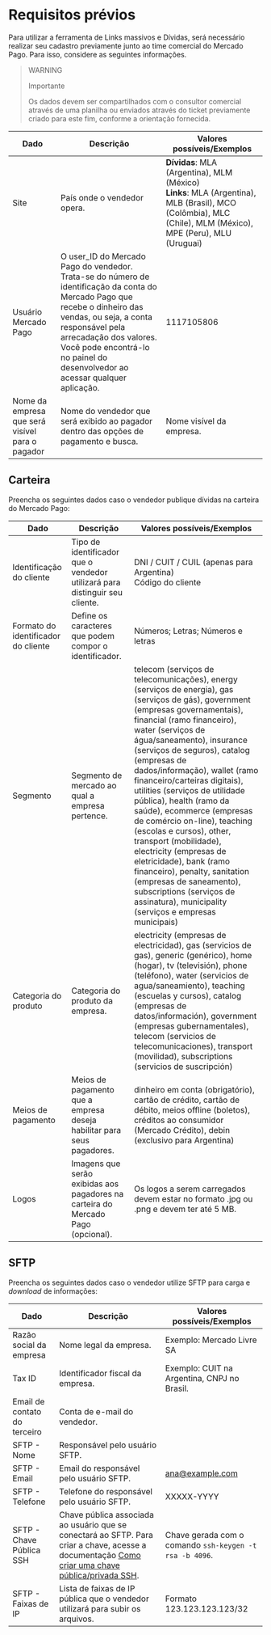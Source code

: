 # Requisitos prévios

Para utilizar a ferramenta de Links massivos e Dívidas, será necessário realizar seu cadastro previamente junto ao time comercial do Mercado Pago. Para isso, considere as seguintes informações.

> WARNING
>
> Importante
>
> Os dados devem ser compartilhados com o consultor comercial através de uma planilha ou enviados através do ticket previamente criado para este fim, conforme a orientação fornecida.

| Dado                             | Descrição                                                                                                                                                      | Valores possíveis/Exemplos                                                                                           |
|----------------------------------|------------------------------------------------------------------------------------------------------------------------------------------------------------------|---------------------------------------------------------------------------------------------------------------------|
| Site                         | País onde o vendedor opera.                                                                                                                                    | **Dívidas**: MLA (Argentina), MLM (México) <br> **Links**: MLA (Argentina), MLB (Brasil), MCO (Colômbia), MLC (Chile), MLM (México), MPE (Peru), MLU (Uruguai)        |
| Usuário Mercado Pago         | O user_ID do Mercado Pago do vendedor. Trata-se do número de identificação da conta do Mercado Pago que recebe o dinheiro das vendas, ou seja, a conta responsável pela arrecadação dos valores. Você pode encontrá-lo no painel do desenvolvedor ao acessar qualquer aplicação. | 1117105806                                                                                                                                                            |
| Nome da empresa que será visível para o pagador | Nome do vendedor que será exibido ao pagador dentro das opções de pagamento e busca.                                                        | Nome visível da empresa.                                                                                      |

## Carteira 

Preencha os seguintes dados caso o vendedor publique dívidas na carteira do Mercado Pago:

| Dado                        | Descrição                                                                                                         | Valores possíveis/Exemplos                                                                                                    |
|-----------------------------|---------------------------------------------------------------------------------------------------------------------|------------------------------------------------------------------------------------------------------------------------------|
| Identificação do cliente  | Tipo de identificador que o vendedor utilizará para distinguir seu cliente.                                      | DNI / CUIT / CUIL (apenas para Argentina) <br> Código do cliente                                                                         |
| Formato do identificador do cliente | Define os caracteres que podem compor o identificador.                                                          | Números; Letras; Números e letras                                                                                            |
| Segmento                     | Segmento de mercado ao qual a empresa pertence.                                                                   | telecom (serviços de telecomunicações), energy (serviços de energia), gas (serviços de gás), government (empresas governamentais), financial (ramo financeiro), water (serviços de água/saneamento), insurance (serviços de seguros), catalog (empresas de dados/informação), wallet (ramo financeiro/carteiras digitais), utilities (serviços de utilidade pública), health (ramo da saúde), ecommerce (empresas de comércio on-line), teaching (escolas e cursos), other, transport (mobilidade), electricity (empresas de eletricidade), bank (ramo financeiro), penalty, sanitation (empresas de saneamento), subscriptions (serviços de assinatura), municipality (serviços e empresas municipais) |
| Categoria do produto      | Categoria do produto da empresa.                                                                              | electricity (empresas de electricidad), gas (servicios de gas), generic (genérico), home (hogar), tv (televisión), phone (teléfono), water (servicios de agua/saneamiento), teaching (escuelas y cursos), catalog (empresas de datos/información), government (empresas gubernamentales), telecom (servicios de telecomunicaciones), transport (movilidad), subscriptions (servicios de suscripción)                 |
| Meios de pagamento      | Meios de pagamento que a empresa deseja habilitar para seus pagadores.                                                                              | dinheiro em conta (obrigatório), cartão de crédito, cartão de débito, meios offline (boletos), créditos ao consumidor (Mercado Crédito), debin (exclusivo para Argentina)                     |
| Logos                       | Imagens que serão exibidas aos pagadores na carteira do Mercado Pago (opcional).                        | Os logos a serem carregados devem estar no formato .jpg ou .png e devem ter até 5 MB. |

## SFTP

Preencha os seguintes dados caso o vendedor utilize SFTP para carga e _download_ de informações:

| Dado                        | Descrição                                                                                   | Valores possíveis/Exemplos                                                                                                    |
|-----------------------------|-----------------------------------------------------------------------------------------------|------------------------------------------------------------------------------------------------------------------------------|
| Razão social da empresa        | Nome legal da empresa.                                                                                         | Exemplo: Mercado Livre SA                                                                                                                        |
| Tax ID                      | Identificador fiscal da empresa.                                                                                         | Exemplo: CUIT na Argentina, CNPJ no Brasil.                                                                                                                        |
| Email de contato do terceiro    | Conta de e-mail do vendedor.                                                               |                                                                                                                         | melina@example.com
| SFTP - Nome               | Responsável pelo usuário SFTP.                                                                |                                                                                                                         | Melina
| SFTP - Email                | Email do responsável pelo usuário SFTP.                                                       | ana@example.com                                                                                                                         |
| SFTP - Telefone             | Telefone do responsável pelo usuário SFTP.                                                    | XXXXX-YYYY                                                                                                                         |
| SFTP - Chave Pública SSH    | Chave pública associada ao usuário que se conectará ao SFTP. Para criar a chave, acesse a documentação [Como criar uma chave pública/privada SSH](/developers/es/docs/links-and-debts/public-and-private-key). | Chave gerada com o comando `ssh-keygen -t rsa -b 4096`.                                                                |
| SFTP - Faixas de IP             | Lista de faixas de IP pública que o vendedor utilizará para subir os arquivos.                        | Formato 123.123.123.123/32                                                                                                  |
